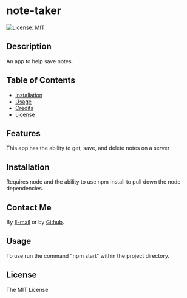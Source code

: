 # note-taker

[![License: MIT](https://img.shields.io/badge/License-MIT-yellow.svg)](https://opensource.org/licenses/MIT)
## Description
An app to help save notes.


## Table of Contents

* [Installation](#installation)
* [Usage](#usage)
* [Credits](#credits)
* [License](#license)


## Features

This app has the ability to get, save, and delete notes on a server 


## Installation

Requires node and the ability to use npm install to pull down the node dependencies.


## Contact Me

By [E-mail](mailto:https://townsendlionel@gmail.com)
or by [Github](https://github.com/leot42).

## Usage

To use run the command "npm start" within the project directory.


## License

The MIT License
